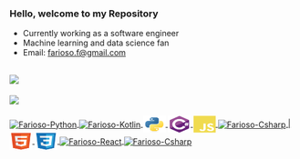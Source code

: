### Hello, welcome to my Repository

- Currently working as a software engineer
- Machine learning and data science fan
- Email: farioso.f@gmail.com
<br>
 <div>
  <a href="https://github.com/fariosofernando">
  <img height="150em" src="https://github-readme-stats.vercel.app/api?username=fariosofernando&show_icons=true&theme=light&include_all_commits=true&count_private=true"/>
 <br><br> <img height="150em" src="https://github-readme-stats.vercel.app/api/top-langs/?username=fariosofernando&layout=compact&langs_count=7&theme=light"/>
</div>
<div style="display: inline_block"><br>
 

 <img align="center" alt="Farioso-Python" height="30" width="40" src="https://cdn.jsdelivr.net/gh/devicons/devicon/icons/c/c-original.svg">
 <img align="center" alt="Farioso-Kotlin" height="30" width="40" src="https://cdn.jsdelivr.net/gh/devicons/devicon/icons//-.svg">
 <img align="center" alt="Farioso-Python" height="30" width="40" src="https://raw.githubusercontent.com/devicons/devicon/master/icons/python/python-original.svg">
 <img align="center" alt="Farioso-Csharp" height="30" width="40" src="https://raw.githubusercontent.com/devicons/devicon/master/icons/csharp/csharp-original.svg">
  <img align="center" alt="Farioso-Js" height="30" width="40" src="https://raw.githubusercontent.com/devicons/devicon/master/icons/javascript/javascript-plain.svg">
 <img align="center" alt="Farioso-Csharp" height="30" width="40" src="https://cdn.jsdelivr.net/gh/devicons/devicon/icons/dart/dart-original.svg" />
 |
  <img align="center" alt="Farioso-HTML" height="30" width="40" src="https://raw.githubusercontent.com/devicons/devicon/master/icons/html5/html5-original.svg">
  <img align="center" alt="Farioso-CSS" height="30" width="40" src="https://raw.githubusercontent.com/devicons/devicon/master/icons/css3/css3-original.svg">
  
  <img align="center" alt="Farioso-React" height="30" width="40" src="https://cdn.jsdelivr.net/gh/devicons/devicon/icons//-.svg"/>
  <img align="center" alt="Farioso-Csharp" height="30" width="40" src="https://cdn.jsdelivr.net/gh/devicons/devicon/icons/flutter/flutter-original.svg"/>
  
</div>
